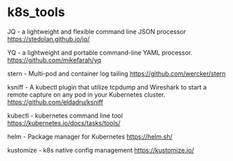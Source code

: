 # k8s_tools
JQ - a lightweight and flexible command line JSON processor
https://stedolan.github.io/jq/

YQ - a lightweight and portable command-line YAML processor.
https://github.com/mikefarah/yq

stern - Multi-pod and container log tailing
https://github.com/wercker/stern

ksniff - A kubectl plugin that utilize tcpdump and Wireshark to start a remote capture on any pod in your Kubernetes cluster.
https://github.com/eldadru/ksniff

kubectl - kubernetes command line tool 
https://kubernetes.io/docs/tasks/tools/

helm - Package manager for Kubernetes
https://helm.sh/

kustomize - k8s native config management
https://kustomize.io/







